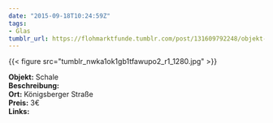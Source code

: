 ```yaml
---
date: "2015-09-18T10:24:59Z"
tags:
- Glas
tumblr_url: https://flohmarktfunde.tumblr.com/post/131609792248/objekt-schale-beschreibung-lorem-ipsum-ort
---
```

 {{< figure src="tumblr_nwka1ok1gb1tfawupo2_r1_1280.jpg" >}}  

**Objekt:** Schale  
**Beschreibung:**   
**Ort:** Königsberger Straße  
**Preis:** 3€  
**Links:** 
